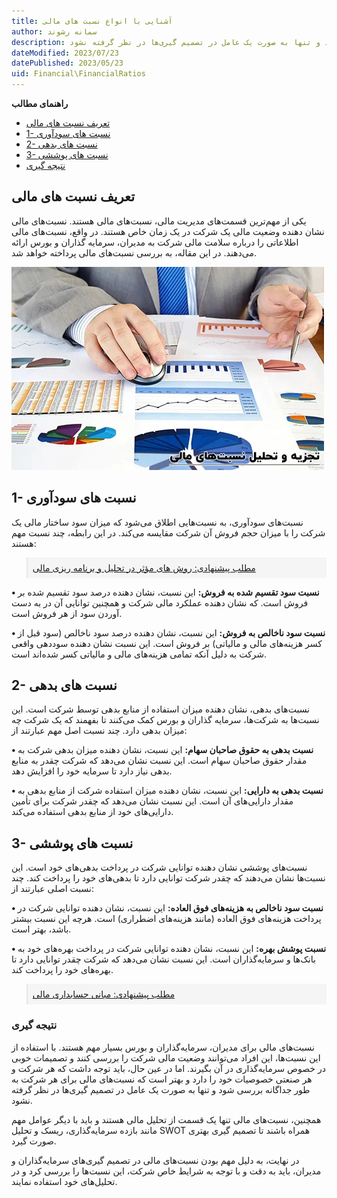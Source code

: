 ```yaml
---
title: آشنایی با انواع نسبت های مالی
author: سمانه رشوند  
description: نسبت‌های مالی برای مدیران، سرمایه‌گذاران و بورس بسیار مهم هستند. با استفاده از این نسبت‌ها، این افراد می‌توانند وضعیت مالی شرکت را بررسی کنند و تصمیمات خوبی در خصوص سرمایه‌گذاری در آن بگیرند. اما در عین حال، باید توجه داشت که هر شرکت و هر صنعتی خصوصیات خود را دارد و بهتر است که نسبت‌های مالی برای هر شرکت به طور جداگانه بررسی شود و تنها به صورت یک عامل در تصمیم گیری‌ها در نظر گرفته نشود.
dateModified: 2023/07/23
datePublished: 2023/05/23
uid: Financial\FinancialRatios
---
```


**راهنمای مطالب**
- [تعریف نسبت های مالی](#تعریف-نسبت-های-مالی)
- [1- نسبت های سودآوری](#1--نسبت-های-سودآوری)
- [2- نسبت های بدهی](#2--نسبت-های-بدهی)
- [3- نسبت های پوششی](#3--نسبت-های-پوششی)
- [نتیجه گیری](#نتیجه-گیری)

## تعریف نسبت های مالی
یکی از مهم‌ترین قسمت‌های مدیریت مالی، نسبت‌های مالی هستند. 
نسبت‌های مالی نشان دهنده وضعیت مالی یک شرکت در یک زمان خاص هستند. در واقع، نسبت‌های مالی اطلاعاتی را درباره سلامت مالی شرکت به مدیران، سرمایه گذاران و بورس ارائه می‌دهند. در این مقاله، به بررسی نسبت‌های مالی پرداخته خواهد شد.

 ![نسبت‌های مالی](./Images/FinancialRatiosAnalysis-01.webp)

## 1- نسبت های سودآوری

نسبت‌های سودآوری، به نسبت‌هایی اطلاق می‌شود که میزان سود ساختار مالی یک شرکت را با میزان حجم فروش آن شرکت مقایسه می‌کند. در این رابطه، چند نسبت مهم هستند:

<blockquote style="background-color:#f5f5f5; padding:0.5rem">
<a href="https://www.hooshkar.com/Wiki/Financial/FinancialManagementSolution" target="_blank">مطلب پیشنهادی: روش های مؤثر در تحلیل و برنامه ریزی مالی</a></blockquote>

**• نسبت سود تقسیم شده به فروش:** این نسبت، نشان دهنده درصد سود تقسیم شده بر فروش است. که نشان دهنده عملکرد مالی شرکت و همچنین توانایی آن در به دست آوردن سود از هر فروش است.

**• نسبت سود ناخالص به فروش:** این نسبت، نشان دهنده درصد سود ناخالص (سود قبل از کسر هزینه‌های مالی و مالیاتی) بر فروش است. این نسبت نشان دهنده سوددهی واقعی شرکت به دلیل آنکه تمامی هزینه‌های مالی و مالیاتی کسر شده‌اند است.



## 2- نسبت های بدهی

نسبت‌های بدهی، نشان دهنده میزان استفاده از منابع بدهی توسط شرکت است. این نسبت‌ها به شرکت‌ها، سرمایه گذاران و بورس کمک می‌کنند تا بفهمند که یک شرکت چه میزان بدهی دارد. چند نسبت اصل مهم عبارتند از:

**•	نسبت بدهی به حقوق صاحبان سهام:** این نسبت، نشان دهنده میزان بدهی شرکت به مقدار حقوق صاحبان سهام است. این نسبت نشان می‌دهد که شرکت چقدر به منابع بدهی نیاز دارد تا سرمایه خود را افزایش دهد.

**•	نسبت بدهی به دارایی:** این نسبت، نشان دهنده میزان استفاده شرکت از منابع بدهی به مقدار دارایی‌های آن است. این نسبت نشان می‌دهد که چقدر شرکت برای تأمین دارایی‌های خود از منابع بدهی استفاده می‌کند.
 
 
 ## 3- نسبت های پوششی
نسبت‌های پوششی نشان دهنده توانایی شرکت در پرداخت بدهی‌های خود است. این نسبت‌ها نشان می‌دهند که چقدر شرکت توانایی دارد تا بدهی‌های خود را پرداخت کند. چند نسبت اصلی عبارتند از:

**•	نسبت سود ناخالص به هزینه‌های فوق العاده:** این نسبت، نشان دهنده توانایی شرکت در پرداخت هزینه‌های فوق العاده (مانند هزینه‌های اضطراری) است. هرچه این نسبت بیشتر باشد، بهتر است.

**•	نسبت پوشش بهره:** این نسبت، نشان دهنده توانایی شرکت در پرداخت بهره‌های خود به بانک‌ها و سرمایه‌گذاران است. این نسبت نشان می‌دهد که شرکت چقدر توانایی دارد تا بهره‌های خود را پرداخت کند.

<blockquote style="background-color:#f5f5f5; padding:0.5rem">
<a href="https://www.hooshkar.com/Wiki/Financial/BasicsOfFinancialAccounting" target="_blank">مطلب پیشنهادی: مبانی حسابداری مالی</a></blockquote>

### نتیجه گیری
نسبت‌های مالی برای مدیران، سرمایه‌گذاران و بورس بسیار مهم هستند. با استفاده از این نسبت‌ها، این افراد می‌توانند وضعیت مالی شرکت را بررسی کنند و تصمیمات خوبی در خصوص سرمایه‌گذاری در آن بگیرند. اما در عین حال، باید توجه داشت که هر شرکت و هر صنعتی خصوصیات خود را دارد و بهتر است که نسبت‌های مالی برای هر شرکت به طور جداگانه بررسی شود و تنها به صورت یک عامل در تصمیم گیری‌ها در نظر گرفته نشود.

همچنین، نسبت‌های مالی تنها یک قسمت از تحلیل مالی هستند و باید با دیگر عوامل مهم مانند بازده سرمایه‌گذاری، ریسک و تحلیل SWOT همراه باشند تا تصمیم گیری بهتری صورت گیرد.

در نهایت، به دلیل مهم بودن نسبت‌های مالی در تصمیم گیری‌های سرمایه‌گذاران و مدیران، باید به دقت و با توجه به شرایط خاص شرکت، این نسبت‌ها را بررسی کرد و در تحلیل‌های خود استفاده نمایند.




